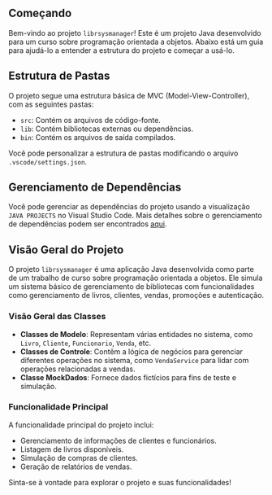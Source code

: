 ## Começando

Bem-vindo ao projeto `librsysmanager`! Este é um projeto Java desenvolvido para um curso sobre programação orientada a objetos. Abaixo está um guia para ajudá-lo a entender a estrutura do projeto e começar a usá-lo.

## Estrutura de Pastas

O projeto segue uma estrutura básica de MVC (Model-View-Controller), com as seguintes pastas:

- `src`: Contém os arquivos de código-fonte.
- `lib`: Contém bibliotecas externas ou dependências.
- `bin`: Contém os arquivos de saída compilados.

Você pode personalizar a estrutura de pastas modificando o arquivo `.vscode/settings.json`.

## Gerenciamento de Dependências

Você pode gerenciar as dependências do projeto usando a visualização `JAVA PROJECTS` no Visual Studio Code. Mais detalhes sobre o gerenciamento de dependências podem ser encontrados [aqui](https://github.com/microsoft/vscode-java-dependency#manage-dependencies).

## Visão Geral do Projeto

O projeto `librsysmanager` é uma aplicação Java desenvolvida como parte de um trabalho de curso sobre programação orientada a objetos. Ele simula um sistema básico de gerenciamento de bibliotecas com funcionalidades como gerenciamento de livros, clientes, vendas, promoções e autenticação.

### Visão Geral das Classes

- **Classes de Modelo**: Representam várias entidades no sistema, como `Livro`, `Cliente`, `Funcionario`, `Venda`, etc.
- **Classes de Controle**: Contêm a lógica de negócios para gerenciar diferentes operações no sistema, como `VendaService` para lidar com operações relacionadas a vendas.
- **Classe MockDados**: Fornece dados fictícios para fins de teste e simulação.

### Funcionalidade Principal

A funcionalidade principal do projeto inclui:
- Gerenciamento de informações de clientes e funcionários.
- Listagem de livros disponíveis.
- Simulação de compras de clientes.
- Geração de relatórios de vendas.

Sinta-se à vontade para explorar o projeto e suas funcionalidades!

